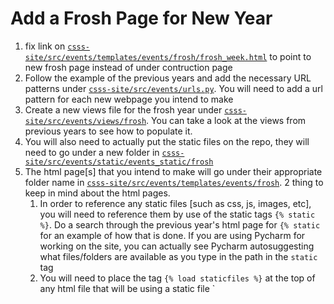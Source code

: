 # Add a Frosh Page for New Year

1. fix link on [`csss-site/src/events/templates/events/frosh/frosh_week.html`](../csss-site/src/events/templates/events/frosh/frosh_week.html) to point to new frosh page instead of under contruction page
2. Follow the example of the previous years and add the necessary URL patterns under [`csss-site/src/events/urls.py`](../csss-site/src/events/urls.py). You will need to add a url pattern for each new webpage you intend to make
3. Create a new views file for the frosh year under [`csss-site/src/events/views/frosh`](../csss-site/src/events/urls.py). You can take a look at the views from previous years to see how to populate it.
4. You will also need to actually put the static files on the repo, they will need to go under a new folder in [`csss-site/src/events/static/events_static/frosh`](../csss-site/src/events/urls.py)
5. The html page[s] that you intend to make will go under their appropriate folder name in [`csss-site/src/events/templates/events/frosh`](../csss-site/src/events/urls.py).
   2 thing to keep in mind about the html pages.
   1. In order to reference any static files [such as css, js, images, etc], you will need to reference them by use of the static tags `{% static %}`. Do a search through the previous year's html page for `{% static` for an example of how that is done. If you are using Pycharm for working on the site, you can actually see Pycharm autosuggesting what files/folders are available as you type in the path in the `static` tag
   2. You will need to place the tag `{% load staticfiles %}` at the top of any html file that will be using a static file
`
